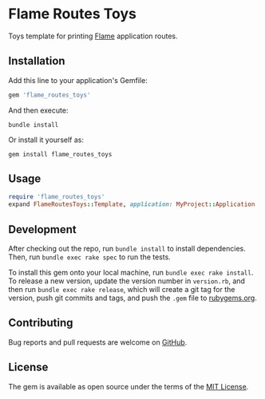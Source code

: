 # Flame Routes Toys

Toys template for printing [Flame](https://github.com/AlexWayfer/flame)
application routes.

## Installation

Add this line to your application's Gemfile:

```ruby
gem 'flame_routes_toys'
```

And then execute:

```shell
bundle install
```

Or install it yourself as:

```shell
gem install flame_routes_toys
```

## Usage

```ruby
require 'flame_routes_toys'
expand FlameRoutesToys::Template, application: MyProject::Application
```

## Development

After checking out the repo, run `bundle install` to install dependencies.
Then, run `bundle exec rake spec` to run the tests.

To install this gem onto your local machine, run `bundle exec rake install`.
To release a new version, update the version number in `version.rb`,
and then run `bundle exec rake release`, which will create a git tag
for the version, push git commits and tags, and push the `.gem` file
to [rubygems.org](https://rubygems.org).

## Contributing

Bug reports and pull requests are welcome on [GitHub](https://github.com/AlexWayfer/flame_routes_toys).

## License

The gem is available as open source under the terms of the
[MIT License](https://opensource.org/licenses/MIT).
